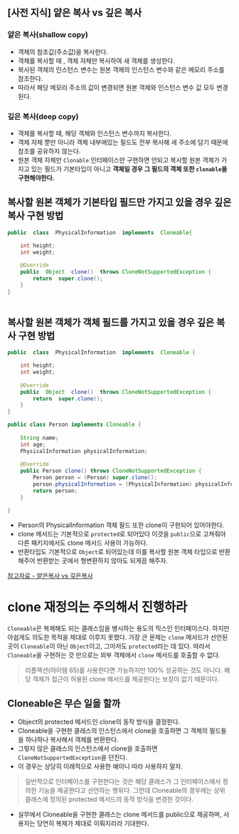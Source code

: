 ## [사전 지식] 얕은 복사 vs 깊은 복사

### 얕은 복사(shallow copy)

- 객체의 참조값(주소값)을 복사한다.
- 객체를 복사할 때 , 객체 자체만 복사하여 새 객체를 생성한다.
- 복사된 객체의 인스턴스 변수는 원본 객체의 인스턴스 변수와 같은 메모리 주소를 참조한다.
- 따라서 해당 메모리 주소의 값이 변경되면 원본 객체와 인스턴스 변수 값 모두 변경된다.

### 깊은 복사(deep copy)

- 객체를 복사할 때, 해당 객체와 인스턴스 변수까지 복사한다.
- 객체 자체 뿐만 아니라 객체 내부에있는 필드도 전부 복사해 새 주소에 담기 때문에 참조를 공유하지 않는다.
- 원본 객체 자체만 `Clonable` 인터페이스만 구현하면 안되고 복사할 원본 객체가 가지고 있는 필드가 기본타입이 아니고 **객체일 경우 그 필드의 객체 또한 `clonable`을 구현해야한다.**

## 복사할 원본 객체가 기본타입 필드만 가지고 있을 경우 깊은 복사 구현 방법

```java
public  class  PhysicalInformation  implements  Cloneable{

	int height;
	int weight;
	
	@Override
	public  Object  clone()  throws CloneNotSupportedException {
		return  super.clone();
	} 
}  
  
```

## 복사할 원본 객체가 객체 필드를 가지고 있을 경우 깊은 복사 구현 방법

```java
public  class  PhysicalInformation  implements  Cloneable {

	int height;
	int weight;
	
	@Override
	public  Object  clone()  throws CloneNotSupportedException {
		return  super.clone();
	} 
} 

public class Person implements Cloneable {
	
	String name;
	int age;
	PhysicalInformation physicalInformation;
	
	@Override  
	public Person clone() throws CloneNotSupportedException {  
		Person person = (Person) super.clone();
		person.physicalInformation = (PhysicalInformation) physicalInformation.clone();
		return person;
	}

}
```

- Person의 PhysicalInformation 객체 필드 또한 clone이 구현되어 있어야한다.
- clone 메서드는 기본적으로 `protected`로 되어있다 이것을 `public`으로 고쳐줘야 다른 패키지에서도 clone 메서드 사용이 가능하다.
- 반환타입도 기본적으로 `Object`로 되어있는데 이를 복사할 원본 객체 타입으로 반환해주어 반환받는 곳에서 형변환하지 않아도 되게끔 해주자.

[참고자료 - 얕은복사 vs 깊은복사](https://rok93.tistory.com/entry/%EC%96%95%EC%9D%80%EB%B3%B5%EC%82%AC-VS-%EA%B9%8A%EC%9D%80%EB%B3%B5%EC%82%AC)

# clone 재정의는 주의해서 진행하라

`Cloneable`은 복제해도 되는 클래스임을 병시하는 용도의 믹스인 인터페이스다. 하지만 아쉽게도 의도한 목적을 제대로 이루지 못했다.
가장 큰 문제는 `clone` 메서드가 선언된 곳이 `Cloneable`이 아닌 `Object`이고, 그마저도 `protected`라는 데 있다.
따라서 `Cloneable`을 구현하는 것 만으로는 외부 객체에서 `clone` 메서드를 호출할 수 없다.

> 리플렉션(아이템 65)를 사용한다면 가능하지만 100% 성공하는 것도 아니다. 해당 객체가 접근이 허용된 clone 메서드를 제공한다는 보장이 없기 때문이다.

## Cloneable은 무슨 일을 할까

- Object의 protected 메서드인 clone의 동작 방식을 결정한다.
- Cloneable을 구현한 클래스의 인스턴스에서 clone을 호출하면 그 객체의 필드들을 하나하나 복사해서 객체를 반환한다.
- 그렇지 않은 클래스의 인스턴스에서 clone을 호출하면 `CloneNotSupportedException`을 던진다.
- 이 경우는 상당히 이례적으로 사용한 예이니 따라 사용하지 말자.

> 일반적으로 인터페이스를 구현한다는 것은 해당 클래스가 그 인터페이스에서 정의한 기능을 제공한다고 선언하는 행위다. 그런데 Cloneable의 경우에는 상위 클래스에 정의된 protected 메서드의 동작 방식을 변경한 것이다.

- 실무에서 Cloneable을 구현한 클래스는 clone 메서드를 public으로 제공하며, 사용자는 당연히 복제가 제대로 이뤄지리라 기대한다.